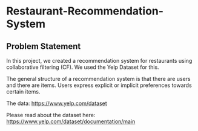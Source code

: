 # Restaurant-Recommendation-System

## Problem Statement
In this project, we created a recommendation system for restaurants using collaborative filtering (CF). We used the Yelp Dataset for this. 

The general structure of a recommendation system is that there are users and there are items. Users express explicit or implicit preferences towards certain items.

The data: https://www.yelp.com/dataset

Please read about the dataset here: https://www.yelp.com/dataset/documentation/main 

